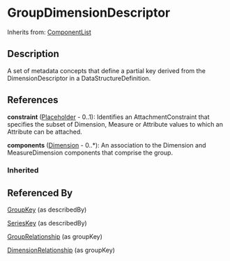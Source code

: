 
# GroupDimensionDescriptor

Inherits from: [ComponentList](../Base/ComponentList.md)



## Description

A set of metadata concepts that define a partial key derived from the DimensionDescriptor in a DataStructureDefinition.




## References

**constraint** ([Placeholder](../Base/Placeholder.md) - 0..1): Identifies an AttachmentConstraint that specifies the subset of Dimension, Measure or Attribute values to which an Attribute can be attached.

**components** ([Dimension](Dimension.md) - 0..*): An association to the Dimension and MeasureDimension components that comprise the group.

### Inherited



## Referenced By

[GroupKey](GroupKey.md) (as describedBy)

[SeriesKey](SeriesKey.md) (as describedBy)

[GroupRelationship](GroupRelationship.md) (as groupKey)

[DimensionRelationship](DimensionRelationship.md) (as groupKey)


